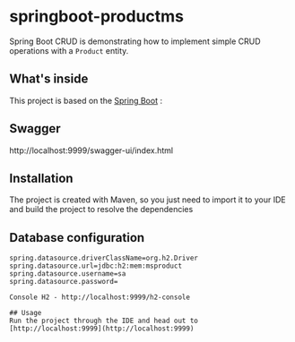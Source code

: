 # springboot-productms

Spring Boot CRUD is demonstrating how to implement simple CRUD operations with a `Product` entity.

## What's inside 
This project is based on the [Spring Boot](http://projects.spring.io/spring-boot/) :

## Swagger
 
http://localhost:9999/swagger-ui/index.html
 

## Installation 
The project is created with Maven, so you just need to import it to your IDE and build the project to resolve the dependencies

## Database configuration 

```
spring.datasource.driverClassName=org.h2.Driver
spring.datasource.url=jdbc:h2:mem:msproduct
spring.datasource.username=sa
spring.datasource.password=

Console H2 - http://localhost:9999/h2-console

## Usage 
Run the project through the IDE and head out to [http://localhost:9999](http://localhost:9999)
